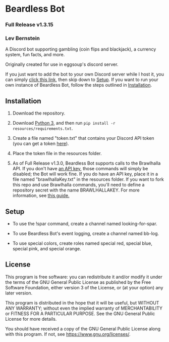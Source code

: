 # Beardless Bot

### Full Release v1.3.15

### Lev Bernstein

A Discord bot supporting gambling (coin flips and blackjack),
a currency system, fun facts, and more.

Originally created for use in eggsoup's discord server.

If you just want to add the bot to your own Discord server while I host it, you can simply
[click this link](https://discord.com/api/oauth2/authorize?client_id=654133911558946837&permissions=8&scope=bot),
then skip down to [Setup](#setup). If you want to run your own instance of Beardless Bot,
follow the steps outlined in [Installation](#installation).

## Installation

1. Download the repository.

2. Download [Python 3](https://python.org/downloads), and then run `pip install -r resources/requirements.txt`.

3. Create a file named "token.txt" that contains your Discord API token (you can get a token [here](https://discord.com/developers/applications)).

4. Place the token file in the resources folder.

5. As of Full Release v1.3.0, Beardless Bot supports calls to the Brawlhalla API. If you don't have [an API key](https://dev.brawlhalla.com/),
those commands will simply be disabled; the Bot will work fine. If you do have an API key, place it in a file named "brawlhallaKey.txt"
in the resources folder. If you want to fork this repo and use Brawlhalla commands, you'll need to define a repository secret with the
name BRAWLHALLAKEY. For more information, see [this guide.](https://docs.github.com/en/actions/reference/encrypted-secrets)

## Setup

* To use the !spar command, create a channel named looking-for-spar.

* To use Beardless Bot's event logging, create a channel named bb-log.

* To use special colors, create roles named special red, special blue, special pink, and special orange.

## License

This program is free software: you can redistribute it and/or modify
it under the terms of the GNU General Public License as published by
the Free Software Foundation, either version 3 of the License, or
(at your option) any later version.

This program is distributed in the hope that it will be useful,
but WITHOUT ANY WARRANTY; without even the implied warranty of
MERCHANTABILITY or FITNESS FOR A PARTICULAR PURPOSE.  See the
GNU General Public License for more details.

You should have received a copy of the GNU General Public License
along with this program.  If not, see <https://www.gnu.org/licenses/>.